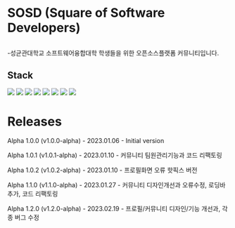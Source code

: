 # SOSD (Square of Software Developers)
## 
-성균관대학교 소프트웨어융합대학 학생들을 위한
오픈소스플랫폼 커뮤니티입니다.


## Stack

<img src="https://img.shields.io/badge/django-003545?style=for-the-badge&logo=django&logoColor=white"> <img src="https://img.shields.io/badge/javascript-F7DF1E?style=for-the-badge&logo=javascript&logoColor=white">
<img src="https://img.shields.io/badge/bootstrap-7952B3?style=for-the-badge&logo=bootstrap&logoColor=white">
<img src="https://img.shields.io/badge/mysql-4479A1?style=for-the-badge&logo=mysql&logoColor=white">
<img src="https://img.shields.io/badge/html-E34F26?style=for-the-badge&logo=html5&logoColor=white">
<img src="https://img.shields.io/badge/css-1572B6?style=for-the-badge&logo=css3&logoColor=white">
<img src="https://img.shields.io/badge/docker-2496ED?style=for-the-badge&logo=docker&logoColor=white">
<img src="https://img.shields.io/badge/nginx-009639?style=for-the-badge&logo=nginx&logoColor=white">


# Releases

Alpha 1.0.0 (v1.0.0-alpha) - 2023.01.06 - Initial version

Alpha 1.0.1 (v1.0.1-alpha) - 2023.01.10 - 커뮤니티 팀원관리기능과 코드 리팩토링

Alpha 1.0.2 (v1.0.2-alpha) - 2023.01.10 - 프로필화면 오류 핫픽스 버전

Alpha 1.1.0 (v1.1.0-alpha) - 2023.01.27 - 커뮤니티 디자인개선과 오류수정, 로딩바 추가, 코드 리팩토링

Alpha 1.2.0 (v1.2.0-alpha) - 2023.02.19 - 프로필/커뮤니티 디자인/기능 개선과, 각종 버그 수정
